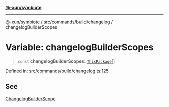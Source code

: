[**@-xun/symbiote**](../../../../../README.md)

***

[@-xun/symbiote](../../../../../README.md) / [src/commands/build/changelog](../README.md) / changelogBuilderScopes

# Variable: changelogBuilderScopes

> `const` **changelogBuilderScopes**: [`ThisPackage`](../../../../configure/enumerations/ThisPackageGlobalScope.md#thispackage)[]

Defined in: [src/commands/build/changelog.ts:125](https://github.com/Xunnamius/symbiote/blob/7fbd108cee2f783e7fe92308d969f39ae3bc1d0c/src/commands/build/changelog.ts#L125)

## See

[ChangelogBuilderScope](../../../../configure/enumerations/ThisPackageGlobalScope.md)
